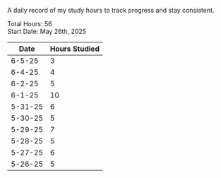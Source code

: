 A daily record of my study hours to track progress and stay consistent.

Total Hours: 56  
Start Date: May 26th, 2025

| **Date** | **Hours Studied** |
| -------- | ----------------- |
| 6-5-25   | 3                 |
| 6-4-25   | 4                 |
| 6-2-25   | 5                 |
| 6-1-25   | 10                |
| 5-31-25  | 6                 |
| 5-30-25  | 5                 |
| 5-29-25  | 7                 |
| 5-28-25  | 5                 |
| 5-27-25  | 6                 |
| 5-26-25  | 5                 |



